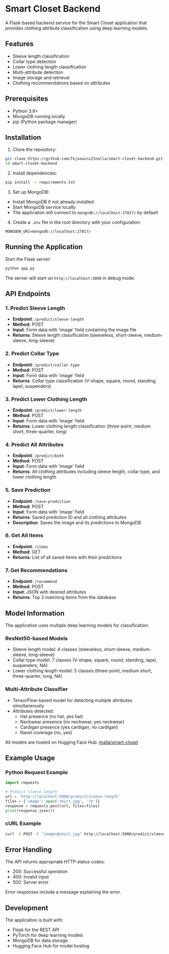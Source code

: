 # Smart Closet Backend

A Flask-based backend service for the Smart Closet application that provides clothing attribute classification using deep learning models.

## Features

- Sleeve length classification
- Collar type detection
- Lower clothing length classification
- Multi-attribute detection
- Image storage and retrieval
- Clothing recommendations based on attributes

## Prerequisites

- Python 3.8+
- MongoDB running locally
- pip (Python package manager)

## Installation

1. Clone the repository:
```bash
git clone https://github.com/Tejaswini21nalla/smart-closet-backend.git
cd smart-closet-backend
```

2. Install dependencies:
```bash
pip install -r requirements.txt
```

3. Set up MongoDB:
- Install MongoDB if not already installed
- Start MongoDB service locally
- The application will connect to `mongodb://localhost:27017/` by default

4. Create a `.env` file in the root directory with your configuration:
```env
MONGODB_URI=mongodb://localhost:27017/
```

## Running the Application

Start the Flask server:
```bash
python app.py
```

The server will start on `http://localhost:5000` in debug mode.

## API Endpoints

### 1. Predict Sleeve Length
- **Endpoint**: `/predict/sleeve-length`
- **Method**: POST
- **Input**: Form data with 'image' field containing the image file
- **Returns**: Sleeve length classification (sleeveless, short-sleeve, medium-sleeve, long-sleeve)

### 2. Predict Collar Type
- **Endpoint**: `/predict/collar-type`
- **Method**: POST
- **Input**: Form data with 'image' field
- **Returns**: Collar type classification (V-shape, square, round, standing, lapel, suspenders)

### 3. Predict Lower Clothing Length
- **Endpoint**: `/predict/lower-length`
- **Method**: POST
- **Input**: Form data with 'image' field
- **Returns**: Lower clothing length classification (three-point, medium short, three-quarter, long)

### 4. Predict All Attributes
- **Endpoint**: `/predict/both`
- **Method**: POST
- **Input**: Form data with 'image' field
- **Returns**: All clothing attributes including sleeve length, collar type, and lower clothing length

### 5. Save Prediction
- **Endpoint**: `/save-prediction`
- **Method**: POST
- **Input**: Form data with 'image' field
- **Returns**: Saved prediction ID and all clothing attributes
- **Description**: Saves the image and its predictions to MongoDB

### 6. Get All Items
- **Endpoint**: `/items`
- **Method**: GET
- **Returns**: List of all saved items with their predictions

### 7. Get Recommendations
- **Endpoint**: `/recommend`
- **Method**: POST
- **Input**: JSON with desired attributes
- **Returns**: Top 3 matching items from the database

## Model Information

The application uses multiple deep learning models for classification:

### ResNet50-based Models
- Sleeve length model: 4 classes (sleeveless, short-sleeve, medium-sleeve, long-sleeve)
- Collar type model: 7 classes (V-shape, square, round, standing, lapel, suspenders, NA)
- Lower clothing length model: 5 classes (three-point, medium short, three-quarter, long, NA)

### Multi-Attribute Classifier
- TensorFlow-based model for detecting multiple attributes simultaneously
- Attributes detected:
  - Hat presence (no hat, yes hat)
  - Neckwear presence (no neckwear, yes neckwear)
  - Cardigan presence (yes cardigan, no cardigan)
  - Navel coverage (no, yes)

All models are hosted on Hugging Face Hub: [tnalla/smart-closet](https://huggingface.co/tnalla/smart-closet/tree/main)

## Example Usage

### Python Request Example
```python
import requests

# Predict sleeve length
url = 'http://localhost:5000/predict/sleeve-length'
files = {'image': open('shirt.jpg', 'rb')}
response = requests.post(url, files=files)
print(response.json())
```

### cURL Example
```bash
curl -X POST -F "image=@shirt.jpg" http://localhost:5000/predict/sleeve-length
```

## Error Handling

The API returns appropriate HTTP status codes:
- 200: Successful operation
- 400: Invalid input
- 500: Server error

Error responses include a message explaining the error.

## Development

The application is built with:
- Flask for the REST API
- PyTorch for deep learning models
- MongoDB for data storage
- Hugging Face Hub for model hosting
